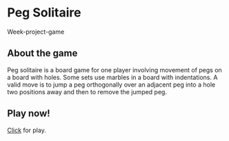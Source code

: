 # Peg Solitaire
Week-project-game

## About the game
Peg solitaire is a board game for one player involving movement of pegs on a board with holes. Some sets use marbles in a board with indentations. A valid move is to jump a peg orthogonally over an adjacent peg into a hole two positions away and then to remove the jumped peg.

## Play now!
[Click](https://rguima17.github.io/Jogo-RestaUm/) for play.

